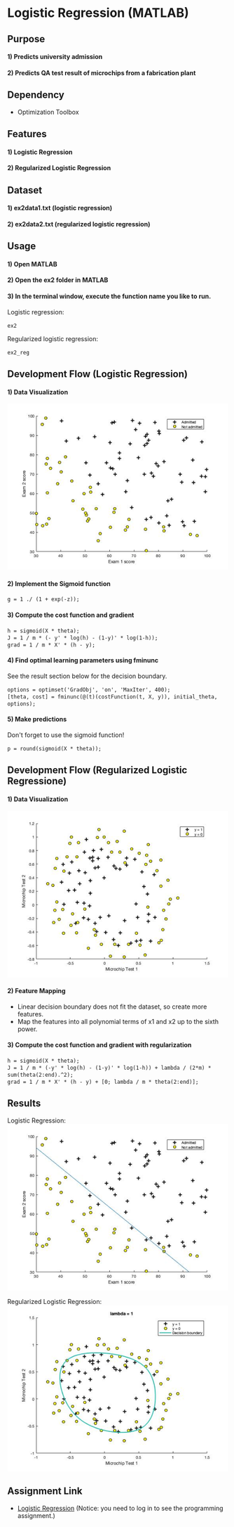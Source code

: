 # Logistic Regression (MATLAB)


## Purpose
#### 1) Predicts university admission
#### 2) Predicts QA test result of microchips from a fabrication plant


## Dependency
- Optimization Toolbox


## Features
#### 1) Logistic Regression
#### 2) Regularized Logistic Regression


## Dataset
#### 1) ex2data1.txt (logistic regression)
#### 2) ex2data2.txt (regularized logistic regression)


## Usage
#### 1) Open MATLAB
#### 2) Open the ex2 folder in MATLAB
#### 3) In the terminal window, execute the function name you like to run.  
Logistic regression:
```
ex2
```
Regularized logistic regression:
```
ex2_reg
```


## Development Flow (Logistic Regression)
#### 1) Data Visualization
![Scatter plot](img/data-plot.jpg)
#### 2) Implement the Sigmoid function
```
g = 1 ./ (1 + exp(-z));
```
#### 3) Compute the cost function and gradient
```
h = sigmoid(X * theta);
J = 1 / m * (- y' * log(h) - (1-y)' * log(1-h));
grad = 1 / m * X' * (h - y);
```
#### 4) Find optimal learning parameters using fminunc
See the result section below for the decision boundary.
```
options = optimset('GradObj', 'on', 'MaxIter', 400);
[theta, cost] = fminunc(@(t)(costFunction(t, X, y)), initial_theta, options);
```
#### 5) Make predictions
Don't forget to use the sigmoid function!
```
p = round(sigmoid(X * theta));
```


## Development Flow (Regularized Logistic Regressione)
#### 1) Data Visualization
![Scatter plot](img/data-plot2.jpg)
#### 2) Feature Mapping
- Linear decision boundary does not fit the dataset, so create more features.
- Map the features into all polynomial terms of x1 and x2 up to the sixth power.
#### 3) Compute the cost function and gradient with regularization
```
h = sigmoid(X * theta);
J = 1 / m * (-y' * log(h) - (1-y)' * log(1-h)) + lambda / (2*m) * sum(theta(2:end).^2);
grad = 1 / m * X' * (h - y) + [0; lambda / m * theta(2:end)];
```


## Results
Logistic Regression:  
![Scatter plot](img/decision-boundary.jpg)

Regularized Logistic Regression:  
![Scatter plot](img/decision-boundary2.jpg)


## Assignment Link
- [Logistic Regression](https://www.coursera.org/learn/machine-learning/programming/ixFof/logistic-regression) 
(Notice: you need to log in to see the programming assignment.)
